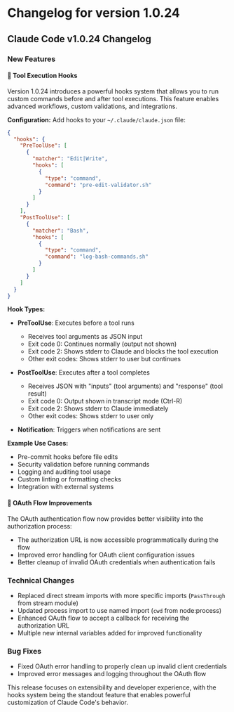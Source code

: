 # Changelog for version 1.0.24

## Claude Code v1.0.24 Changelog

### New Features

#### 🎣 Tool Execution Hooks
Version 1.0.24 introduces a powerful hooks system that allows you to run custom commands before and after tool executions. This feature enables advanced workflows, custom validations, and integrations.

**Configuration:** Add hooks to your `~/.claude/claude.json` file:

```json
{
  "hooks": {
    "PreToolUse": [
      {
        "matcher": "Edit|Write",
        "hooks": [
          {
            "type": "command",
            "command": "pre-edit-validator.sh"
          }
        ]
      }
    ],
    "PostToolUse": [
      {
        "matcher": "Bash",
        "hooks": [
          {
            "type": "command",
            "command": "log-bash-commands.sh"
          }
        ]
      }
    ]
  }
}
```

**Hook Types:**
- **PreToolUse**: Executes before a tool runs
  - Receives tool arguments as JSON input
  - Exit code 0: Continues normally (output not shown)
  - Exit code 2: Shows stderr to Claude and blocks the tool execution
  - Other exit codes: Shows stderr to user but continues
  
- **PostToolUse**: Executes after a tool completes
  - Receives JSON with "inputs" (tool arguments) and "response" (tool result)
  - Exit code 0: Output shown in transcript mode (Ctrl-R)
  - Exit code 2: Shows stderr to Claude immediately
  - Other exit codes: Shows stderr to user only

- **Notification**: Triggers when notifications are sent

**Example Use Cases:**
- Pre-commit hooks before file edits
- Security validation before running commands
- Logging and auditing tool usage
- Custom linting or formatting checks
- Integration with external systems

#### 🔐 OAuth Flow Improvements
The OAuth authentication flow now provides better visibility into the authorization process:

- The authorization URL is now accessible programmatically during the flow
- Improved error handling for OAuth client configuration issues
- Better cleanup of invalid OAuth credentials when authentication fails

### Technical Changes

- Replaced direct stream imports with more specific imports (`PassThrough` from stream module)
- Updated process import to use named import (`cwd` from node:process)
- Enhanced OAuth flow to accept a callback for receiving the authorization URL
- Multiple new internal variables added for improved functionality

### Bug Fixes

- Fixed OAuth error handling to properly clean up invalid client credentials
- Improved error messages and logging throughout the OAuth flow

This release focuses on extensibility and developer experience, with the hooks system being the standout feature that enables powerful customization of Claude Code's behavior.
